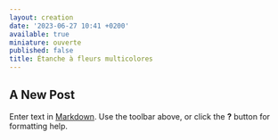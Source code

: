 ```yaml
---
layout: creation
date: '2023-06-27 10:41 +0200'
available: true
miniature: ouverte
published: false
title: Étanche à fleurs multicolores
---
```

## A New Post

Enter text in [Markdown](http://daringfireball.net/projects/markdown/). Use the toolbar above, or click the **?** button for formatting help.
